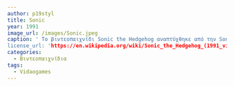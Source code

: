 ```yaml
---
author: p19styl
title: Sonic
year: 1991
image_url: /images/Sonic.jpeg 
caption: ' Το βιντεοπαιχνίδι Sonic the Hedgehog αναπτύχθηκε από την Sonic Team και δημοσιέυτηκε από τη Sega για την κονσόλα βιβεοπαιχνιδιών Sega Genesis. Το πρώτο παιχνίδι κυκλοφόρησε στη Βόρεια Αμερική τον Ιούνιο του 1991. Στο παιχνίδι διαδραματίζεται ο Sonic the Hedgehog, ο οποίος τρέχει με υπερηχητικές ταχύτητες προσπαθόντας να νικήσει τον Dr. Robotnik.
license_url: 'https://en.wikipedia.org/wiki/Sonic_the_Hedgehog_(1991_video_game)#/media/File:Sonic_the_Hedgehog_1_Genesis_box_art.jpg'
categories:
  - Βιντεοπαιχνίδια
tags:
  - Vidaogames
---
```


